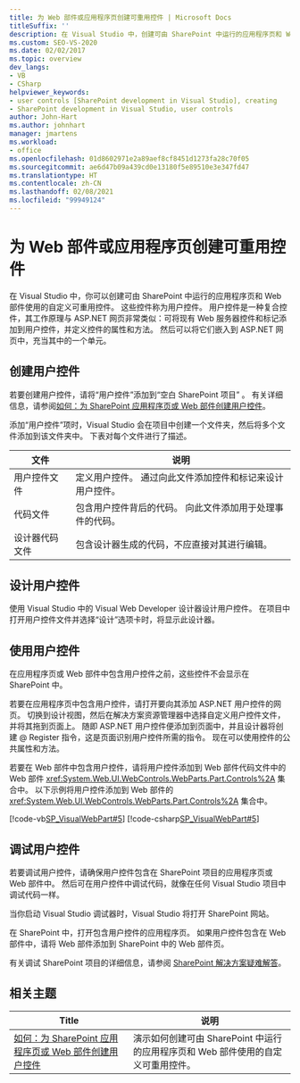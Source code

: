 ```yaml
---
title: 为 Web 部件或应用程序页创建可重用控件 | Microsoft Docs
titleSuffix: ''
description: 在 Visual Studio 中，创建可由 SharePoint 中运行的应用程序页和 Web 部件使用的自定义可重用控件（用户控件）。
ms.custom: SEO-VS-2020
ms.date: 02/02/2017
ms.topic: overview
dev_langs:
- VB
- CSharp
helpviewer_keywords:
- user controls [SharePoint development in Visual Studio], creating
- SharePoint development in Visual Studio, user controls
author: John-Hart
ms.author: johnhart
manager: jmartens
ms.workload:
- office
ms.openlocfilehash: 01d8602971e2a89aef8cf8451d1273fa28c70f05
ms.sourcegitcommit: ae6d47b09a439cd0e13180f5e89510e3e347fd47
ms.translationtype: HT
ms.contentlocale: zh-CN
ms.lasthandoff: 02/08/2021
ms.locfileid: "99949124"
---
```

# <a name="create-reusable-controls-for-web-parts-or-application-pages"></a>为 Web 部件或应用程序页创建可重用控件
  在 Visual Studio 中，你可以创建可由 SharePoint 中运行的应用程序页和 Web 部件使用的自定义可重用控件。 这些控件称为用户控件。 用户控件是一种复合控件，其工作原理与 ASP.NET 网页非常类似：可将现有 Web 服务器控件和标记添加到用户控件，并定义控件的属性和方法。 然后可以将它们嵌入到 ASP.NET 网页中，充当其中的一个单元。

## <a name="create-a-user-control"></a>创建用户控件
 若要创建用户控件，请将“用户控件”添加到“空白 SharePoint 项目” 。 有关详细信息，请参阅[如何：为 SharePoint 应用程序页或 Web 部件创建用户控件](../sharepoint/how-to-create-a-user-control-for-a-sharepoint-application-page-or-web-part.md)。

 添加“用户控件”项时，Visual Studio 会在项目中创建一个文件夹，然后将多个文件添加到该文件夹中。 下表对每个文件进行了描述。

|文件|说明|
|----------|-----------------|
|用户控件文件|定义用户控件。 通过向此文件添加控件和标记来设计用户控件。|
|代码文件|包含用户控件背后的代码。 向此文件添加用于处理事件的代码。|
|设计器代码文件|包含设计器生成的代码，不应直接对其进行编辑。|

## <a name="design-the-user-control"></a>设计用户控件
 使用 Visual Studio 中的 Visual Web Developer 设计器设计用户控件。 在项目中打开用户控件文件并选择“设计”选项卡时，将显示此设计器。

## <a name="consume-the-user-control"></a>使用用户控件
 在应用程序页或 Web 部件中包含用户控件之前，这些控件不会显示在 SharePoint 中。

 若要在应用程序页中包含用户控件，请打开要向其添加 ASP.NET 用户控件的网页。 切换到设计视图，然后在解决方案资源管理器中选择自定义用户控件文件，并将其拖到页面上。 随即 ASP.NET 用户控件便添加到页面中，并且设计器将创建 @ Register 指令，这是页面识别用户控件所需的指令。 现在可以使用控件的公共属性和方法。

 若要在 Web 部件中包含用户控件，请将用户控件添加到 Web 部件代码文件中的 Web 部件 <xref:System.Web.UI.WebControls.WebParts.Part.Controls%2A> 集合中。 以下示例将用户控件添加到 Web 部件的 <xref:System.Web.UI.WebControls.WebParts.Part.Controls%2A> 集合中。

 [!code-vb[SP_VisualWebPart#5](../sharepoint/codesnippet/VisualBasic/sp_visualwebpart.vb/visualwebpart1/visualwebpart1.vb#5)]
 [!code-csharp[SP_VisualWebPart#5](../sharepoint/codesnippet/CSharp/sp_visualwebpart.cs/visualwebpart1/visualwebpart1.cs#5)]

## <a name="debug-a-user-control"></a>调试用户控件
 若要调试用户控件，请确保用户控件包含在 SharePoint 项目的应用程序页或 Web 部件中。 然后可在用户控件中调试代码，就像在任何 Visual Studio 项目中调试代码一样。

 当你启动 Visual Studio 调试器时，Visual Studio 将打开 SharePoint 网站。

 在 SharePoint 中，打开包含用户控件的应用程序页。 如果用户控件包含在 Web 部件中，请将 Web 部件添加到 SharePoint 中的 Web 部件页。

 有关调试 SharePoint 项目的详细信息，请参阅 [SharePoint 解决方案疑难解答](../sharepoint/troubleshooting-sharepoint-solutions.md)。

## <a name="related-topics"></a>相关主题

|Title|说明|
|-----------|-----------------|
|[如何：为 SharePoint 应用程序页或 Web 部件创建用户控件](../sharepoint/how-to-create-a-user-control-for-a-sharepoint-application-page-or-web-part.md)|演示如何创建可由 SharePoint 中运行的应用程序页和 Web 部件使用的自定义可重用控件。|
